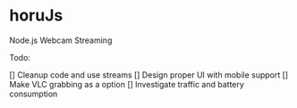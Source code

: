 horuJs
======

Node.js Webcam Streaming


Todo:

[] Cleanup code and use streams
[] Design proper UI with mobile support
[] Make VLC grabbing as a option
[] Investigate traffic and battery consumption
